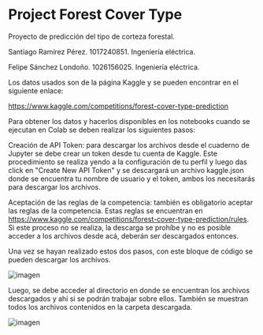 # Project Forest Cover Type
Proyecto de predicción del tipo de corteza forestal.

Santiago Ramírez Pérez.
1017240851.
Ingeniería eléctrica.

Felipe Sánchez Londoño.
1026156025.
Ingeniería eléctrica.

Los datos usados son de la página Kaggle y se pueden encontrar en el siguiente enlace:

https://www.kaggle.com/competitions/forest-cover-type-prediction

Para obtener los datos y hacerlos disponibles en los notebooks cuando se ejecutan en Colab se deben realizar los siguientes pasos:

Creación de API Token: para descargar los archivos desde el cuaderno de Jupyter se debe crear un token desde tu cuenta de Kaggle. Este procedimiento se realiza yendo a la configuración de tu perfil y luego das click en "Create New API Token" y se descargará un archivo kaggle.json donde se encuentra tu nombre de usuario y el token, ambos los necesitarás para descargar los archivos.

Aceptación de las reglas de la competencia: también es obligatorio aceptar las reglas de la competencia. Estas reglas se encuentran en https://www.kaggle.com/competitions/forest-cover-type-prediction/rules. Si este proceso no se realiza, la descarga se prohíbe y no es posible acceder a los archivos desde acá, deberán ser descargados entonces.

Una vez se hayan realizado estos dos pasos, con este bloque de código se pueden descargar los archivos.

![imagen](https://user-images.githubusercontent.com/77732857/177428440-e96f1ac7-e890-47eb-be14-6eaaf8d50a88.png)


Luego, se debe acceder al directorio en donde se encuentran los archivos descargados y ahí si se podrán trabajar sobre ellos. También se muestran todos los archivos contenidos en la carpeta descargada.

![imagen](https://user-images.githubusercontent.com/77732857/177428616-02f1f109-f593-4354-aff1-4427eb0c7fbc.png)
